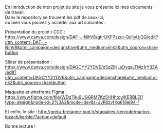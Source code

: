 En introduction de mon projet de site je vous présente ici mes documents de travail.  
Dans le repository se trouvent les pdf de ceux-ci,  
ou bien vous pouvez y accéder aux url suivantes :

Présentation du projet / CDC :  
https://www.canva.com/design/DAF-_-NihV8/gtlrUKFPszut-QdIiyUjQQ/edit?utm_content=DAF-_-NihV8&utm_campaign=designshare&utm_medium=link2&utm_source=sharebutton  

Slider de présentation :  
https://www.canva.com/design/DAGCYY2YDVE/q5qZIHLsDyqsLTMz1rY3ZA/edit?utm_content=DAGCYY2YDVE&utm_campaign=designshare&utm_medium=link2&utm_source=sharebutton  

Maquette et wireframe Figma :  
https://www.figma.com/file/WDg79u9UGGRM7Kz5HHhtoy/KERBLEI?type=design&node-id=2%3A2&mode=dev&t=JvR6zvfKg618ej94-1  

Et enfin, le site : 
http://greta-bretagne-sud.fr/stagiaires-kercode/marion-lozach/kerblei/?action=default  

Bonne lecture !
